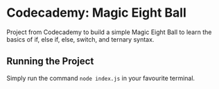 # Codecademy: Magic Eight Ball
Project from Codecademy to build a simple Magic Eight Ball to learn the basics of if, else if, else, switch, and ternary syntax.

## Running the Project
Simply run the command `node index.js` in your favourite terminal.

